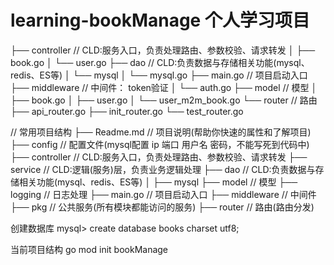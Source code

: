 # learning-bookManage 个人学习项目
├── controller      // CLD:服务入口，负责处理路由、参数校验、请求转发
│   ├── book.go 
│   └── user.go 
├── dao             // CLD:负责数据与存储相关功能(mysql、redis、ES等)
│ └── mysql
│   └── mysql.go
├── main.go          // 项目启动入口
├── middleware       // 中间件： token验证
│ └── auth.go
├── model            // 模型
│ ├── book.go
│ ├── user.go
│ └── user_m2m_book.go 
└── router              // 路由
   ├── api_router.go 
   ├── init_router.go 
   └── test_router.go

// 
常用项目结构
├── Readme.md   // 项目说明(帮助你快速的属性和了解项目)
├── config      // 配置文件(mysql配置 ip 端口 用户名 密码，不能写死到代码中) 
├── controller // CLD:服务入口，负责处理路由、参数校验、请求转发
├── service    // CLD:逻辑(服务)层，负责业务逻辑处理
├── dao        // CLD:负责数据与存储相关功能(mysql、redis、ES等)
│ ├── mysql
├── model      // 模型
├── logging    // 日志处理
├── main.go   // 项目启动入口
├── middleware // 中间件
├── pkg       // 公共服务(所有模块都能访问的服务)
├── router    // 路由(路由分发)

创建数据库
mysql> create database books charset utf8;

当前项目结构
go mod init bookManage